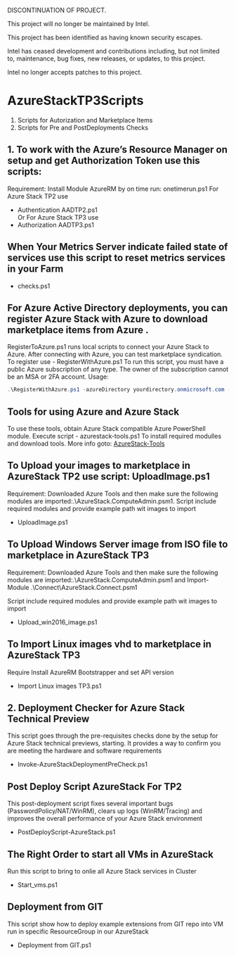 DISCONTINUATION OF PROJECT. 

This project will no longer be maintained by Intel.

This project has been identified as having known security escapes.

Intel has ceased development and contributions including, but not limited to, maintenance, bug fixes, new releases, or updates, to this project.  

Intel no longer accepts patches to this project.
# AzureStackTP3Scripts
1. Scripts for Autorization and Marketplace Items
2. Scripts for Pre and PostDeployments Checks

## 1. To work with the Azure’s Resource Manager on setup and get Authorization Token use this scripts:<br>

Requirement: Install Module AzureRM by on time run: onetimerun.ps1
For Azure Stack TP2 use 
- Authentication AADTP2.ps1<br>
Or
For Azure Stack TP3 use 
- Authorization AADTP3.ps1

## When Your Metrics Server indicate failed state of services use this script to reset metrics services in your Farm
- checks.ps1

## For Azure Active Directory deployments, you can register Azure Stack with Azure to download marketplace items from Azure .
RegisterToAzure.ps1 runs local scripts to connect your Azure Stack to Azure. After connecting with Azure, you can test marketplace syndication.
To register use - RegisterWithAzure.ps1
To run this script, you must have a public Azure subscription of any type. The owner of the subscription cannot be an MSA or 2FA account.
Usage: 
```powershell
.\RegisterWithAzure.ps1 -azureDirectory yourdirectory.onmicrosoft.com -azureSubscriptionId azureSubscriptionId -azureSubscriptionOwner owner@yourdirectory.onmicrosoft.com
```

## Tools for using Azure and Azure Stack
To use these tools, obtain Azure Stack compatible Azure PowerShell module. Execute script - azurestack-tools.ps1 To install required modulles and download tools. More info goto: <a href=https://github.com/Azure/AzureStack-Tools>AzureStack-Tools</a>

## To Upload your images to marketplace in AzureStack TP2 use script: UploadImage.ps1
Requirement: Downloaded Azure Tools and then make sure the following modules are imported:.\AzureStack.ComputeAdmin.psm1.
Script include required modules and provide example path wit images to import 
- UploadImage.ps1

## To Upload Windows Server image from ISO file to marketplace in AzureStack TP3 
Requirement: Downloaded Azure Tools and then make sure the following modules are imported:.\AzureStack.ComputeAdmin.psm1 and Import-Module .\Connect\AzureStack.Connect.psm1 
 
Script include required modules and provide example path wit images to import 
- Upload_win2016_image.ps1

## To Import Linux images vhd to marketplace in AzureStack TP3
Require Install AzureRM Bootstrapper and set API version
- Import Linux images TP3.ps1

## 2. Deployment Checker for Azure Stack Technical Preview
This script goes through the pre-requisites checks done by the setup for Azure Stack technical previews, starting. It provides a way to confirm you are meeting the hardware and software requirements 
- Invoke-AzureStackDeploymentPreCheck.ps1

## Post Deploy Script AzureStack For TP2
This post-deployment script fixes several important bugs (PasswordPolicy/NAT/WinRM), clears up logs (WinRM/Tracing) and improves the overall performance of your Azure Stack environment 
- PostDeployScript-AzureStack.ps1

## The Right Order to start all VMs in AzureStack
Run this script to bring to onlie all Azure Stack services in Cluster 
- Start_vms.ps1

## Deployment from GIT
This script show how to deploy example extensions from GIT repo into VM run in specific ResourceGroup in our AzureStack 
- Deployment from GIT.ps1


